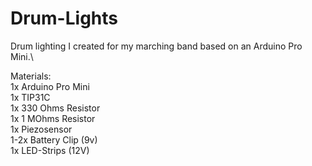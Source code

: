 # Drum-Lights
Drum lighting I created for my marching band based on an Arduino Pro Mini.\

Materials:\
1x    Arduino Pro Mini\
1x    TIP31C\
1x    330 Ohms Resistor\
1x    1 MOhms Resistor\
1x    Piezosensor\
1-2x  Battery Clip (9v)\
1x    LED-Strips (12V)
